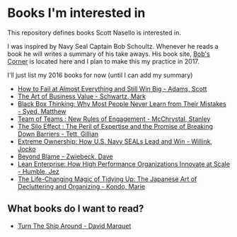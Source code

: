 # Books I'm interested in

This repository defines books Scott Nasello is interested in.

I was inspired by Navy Seal Captain Bob Schoultz.  Whenever he reads a book he will writes a summary of his take aways.
His book site, [Bob's Corner](https://bobscorner.wordpress.com/bobs-books/) is located here and I plan to make this my practice in 2017.

I'll just list my 2016 books for now (until I can add my summary)

* [How to Fail at Almost Everything and Still Win Big - Adams, Scott](http://amazon.com)
* [The Art of Business Value - Schwartz, Mark](http://amazon.com)
* [Black Box Thinking: Why Most People Never Learn from Their Mistakes - Syed, Matthew](http://amazon.com)
* [Team of Teams : New Rules of Engagement - McChrystal, Stanley](http://amazon.com)
* [The Silo Effect : The Peril of Expertise and the Promise of Breaking Down Barriers - Tett, Gillian](http://amazon.com)
* [Extreme Ownership: How U.S. Navy SEALs Lead and Win - Willink, Jocko](http://amazon.com)
* [Beyond Blame - Zwiebeck, Dave](http://amazon.com)
* [Lean Enterprise: How High Performance Organizations Innovate at Scale - Humble, Jez](http://amazon.com)
* [The Life-Changing Magic of Tidying Up: The Japanese Art of Decluttering and Organizing - Kondo, Marie](http://amazon.com)

## What books do I want to read?

* [Turn The Ship Around - David Marquet](http://amazon.com)
